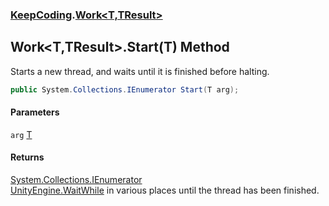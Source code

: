 ### [KeepCoding](KeepCoding.md 'KeepCoding').[Work&lt;T,TResult&gt;](KeepCoding_Work_T_TResult_.md 'KeepCoding.Work&lt;T,TResult&gt;')
## Work&lt;T,TResult&gt;.Start(T) Method
Starts a new thread, and waits until it is finished before halting.  
```csharp
public System.Collections.IEnumerator Start(T arg);
```
#### Parameters
<a name='KeepCoding_Work_T_TResult__Start(T)_arg'></a>
`arg` [T](KeepCoding_Work_T_TResult_.md#KeepCoding_Work_T_TResult__T 'KeepCoding.Work&lt;T,TResult&gt;.T')  
  
#### Returns
[System.Collections.IEnumerator](https://docs.microsoft.com/en-us/dotnet/api/System.Collections.IEnumerator 'System.Collections.IEnumerator')  
[UnityEngine.WaitWhile](https://docs.microsoft.com/en-us/dotnet/api/UnityEngine.WaitWhile 'UnityEngine.WaitWhile') in various places until the thread has been finished.
